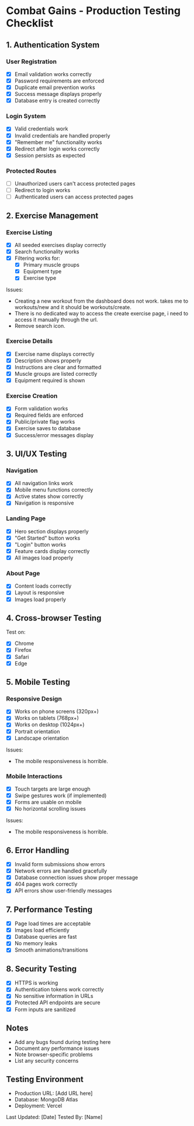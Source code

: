 # Combat Gains - Production Testing Checklist

## 1. Authentication System
### User Registration
- [x] Email validation works correctly
- [x] Password requirements are enforced
- [x] Duplicate email prevention works
- [x] Success message displays properly
- [x] Database entry is created correctly

### Login System
- [x] Valid credentials work
- [x] Invalid credentials are handled properly
- [x] "Remember me" functionality works
- [x] Redirect after login works correctly
- [x] Session persists as expected

### Protected Routes
- [ ] Unauthorized users can't access protected pages
- [ ] Redirect to login works
- [ ] Authenticated users can access protected pages

## 2. Exercise Management
### Exercise Listing
- [x] All seeded exercises display correctly
- [x] Search functionality works
- [x] Filtering works for:
  - [x] Primary muscle groups
  - [x] Equipment type
  - [x] Exercise type

Issues:
  - Creating a new workout from the dashboard does not work. takes me to workouts/new and it should be workouts/create.
  - There is no dedicated way to access the create exercise page, i need to access it manually through the url.
  - Remove search icon. 

### Exercise Details
- [x] Exercise name displays correctly
- [x] Description shows properly
- [x] Instructions are clear and formatted
- [x] Muscle groups are listed correctly
- [x] Equipment required is shown

### Exercise Creation
- [x] Form validation works
- [x] Required fields are enforced
- [x] Public/private flag works
- [x] Exercise saves to database
- [x] Success/error messages display

## 3. UI/UX Testing
### Navigation
- [x] All navigation links work
- [x] Mobile menu functions correctly
- [x] Active states show correctly
- [x] Navigation is responsive

### Landing Page
- [x] Hero section displays properly
- [x] "Get Started" button works
- [x] "Login" button works
- [x] Feature cards display correctly
- [x] All images load properly

### About Page
- [x] Content loads correctly
- [x] Layout is responsive
- [x] Images load properly

## 4. Cross-browser Testing
Test on:
- [x] Chrome
- [x] Firefox
- [x] Safari
- [x] Edge

## 5. Mobile Testing
### Responsive Design
- [x] Works on phone screens (320px+)
- [x] Works on tablets (768px+)
- [x] Works on desktop (1024px+)
- [x] Portrait orientation
- [x] Landscape orientation

Issues:
  - The mobile responsiveness is horrible.

### Mobile Interactions
- [x] Touch targets are large enough
- [x] Swipe gestures work (if implemented)
- [x] Forms are usable on mobile
- [x] No horizontal scrolling issues

Issues:
  - The mobile responsiveness is horrible.

## 6. Error Handling
- [x] Invalid form submissions show errors
- [x] Network errors are handled gracefully
- [x] Database connection issues show proper message
- [x] 404 pages work correctly
- [x] API errors show user-friendly messages

## 7. Performance Testing
- [x] Page load times are acceptable
- [x] Images load efficiently
- [x] Database queries are fast
- [x] No memory leaks
- [x] Smooth animations/transitions

## 8. Security Testing
- [x] HTTPS is working
- [x] Authentication tokens work correctly
- [x] No sensitive information in URLs
- [x] Protected API endpoints are secure
- [x] Form inputs are sanitized

## Notes
- Add any bugs found during testing here
- Document any performance issues
- Note browser-specific problems
- List any security concerns

## Testing Environment
- Production URL: [Add URL here]
- Database: MongoDB Atlas
- Deployment: Vercel

Last Updated: [Date]
Tested By: [Name] 